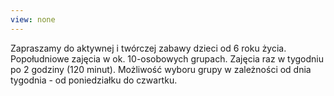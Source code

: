 ```yaml
---
view: none
---
```


Zapraszamy do aktywnej i twórczej zabawy dzieci od 6 roku życia. Popołudniowe zajęcia w ok. 10-osobowych grupach. Zajęcia raz w tygodniu po 2 godziny (120 minut). Możliwość wyboru grupy w zależności od dnia tygodnia - od poniedziałku do czwartku.